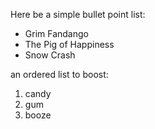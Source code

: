 
Here be a simple bullet point list:

*   Grim Fandango
*   The Pig of Happiness
*   Snow Crash

an ordered list to boost:

1.  candy
2.  gum
3.  booze
